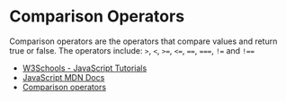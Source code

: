 # Comparison Operators

Comparison operators are the operators that compare values and return true or false. The operators include: `>`, `<`, `>=`, `<=`, `==`, `===`, `!=` and `!==`

- [W3Schools - JavaScript Tutorials](https://www.w3schools.com/js/js_comparisons.asp)
- [JavaScript MDN Docs](https://developer.mozilla.org/en-US/docs/Web/JavaScript/Guide/Expressions_and_Operators#comparison_operators)
- [Comparison operators](https://developer.mozilla.org/en-US/docs/Web/JavaScript/Guide/Expressions_and_Operators#comparison_operators)
